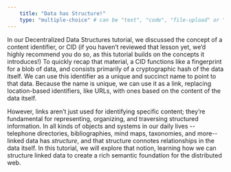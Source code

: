 ```yaml
---
    title: "Data has Structure!"
    type: "multiple-choice" # can be "text", "code", "file-upload" or "multiple-choice"
---
```


In our Decentralized Data Structures tutorial, we discussed the
concept of a content identifier, or CID (if you haven’t reviewed
that lesson yet, we’d highly recommend you do so, as this
tutorial builds on the concepts it introduces!) To quickly recap
that material, a CID functions like a fingerprint for a blob of
data, and consists primarily of a cryptographic hash of the data
itself. We can use this identifier as a unique and succinct name
to point to that data. Because the name is unique, we can use it
as a link, replacing location-based identifiers, like URLs, with
ones based on the content of the data itself.

However, links aren’t just used for identifying specific content;
they’re fundamental for representing, organizing, and traversing
structured information. In all kinds of objects and systems in
our daily lives -- telephone directories, bibliographies, mind
maps, taxonomies, and more-- linked data has *structure*, and that
structure connotes relationships in the data itself. In this
tutorial, we will explore that notion, learning how we can
structure linked data to create a rich semantic foundation for
the distributed web.
